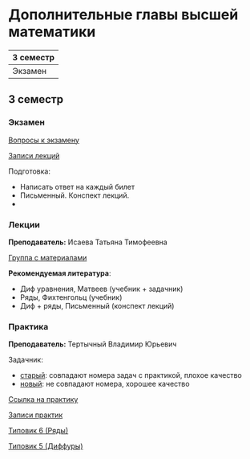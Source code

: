 # Дополнительные главы высшей математики

|3 семестр|
|---|
|Экзамен|

## 3 семестр

### Экзамен

[Вопросы к экзамену](../Files/HigherMathematics/HigherMathematics_exam_questions.pdf)

[Записи лекций](https://www.youtube.com/playlist?list=PLj7ewET2KEJxltgdxMv23dKzFmztEno1v)

Подготовка:
* Написать ответ на каждый билет  
* Письменный. Конспект лекций.
*


### Лекции

**Преподаватель:** Исаева Татьяна Тимофеевна

[Группа с материалами](https://vk.com/club193548696)

**Рекомендуемая литература**:

* Диф уравнения, Матвеев (учебник + задачник)
* Ряды, Фихтенгольц (учебник)
* Диф + ряды, Письменный (конспект лекций)

### Практика

**Преподаватель:** Тертычный Владимир Юрьевич

Задачник:
- [старый](../Files/Tertychny/ExerciseBook_v1.pdf): совпадают номера задач с практикой, плохое качество
- [новый](../Files/Tertychny/ExerciseBook_v2.pdf): не совпадают номера, хорошее качество

[Ссылка на практику](https://itmo.zoom.us/j/87112011683?pwd=ZWNLMTNkSkFQWmh1MTNudnVVN0FZUT09#success)

[Записи практик](https://www.youtube.com/playlist?list=PLj7ewET2KEJwOaxp_g2qVgxIi4TogUfn0)

[Типовик 6 (Ряды)](http://mathdep.ifmo.ru/files/library/Tipov6mod.pdf)

[Типовик 5 (Диффуры)](http://books.ifmo.ru/file/pdf/1076.pdf)
